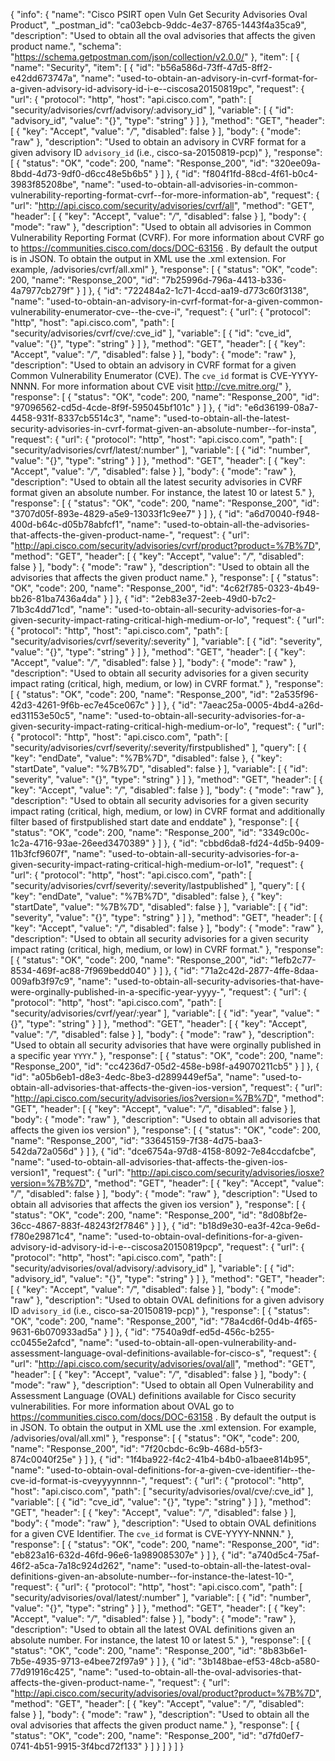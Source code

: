 {
  "info": {
    "name": "Cisco PSIRT open Vuln Get Security Advisories Oval Product",
    "_postman_id": "ca03ebcb-9ddc-4e37-8765-1443f4a35ca9",
    "description": "Used to obtain all the oval advisories that affects the given product name.",
    "schema": "https://schema.getpostman.com/json/collection/v2.0.0/"
  },
  "item": [
    {
      "name": "Security",
      "item": [
        {
          "id": "b56a586d-73ff-47d5-8ff2-e42dd673747a",
          "name": "used-to-obtain-an-advisory-in-cvrf-format-for-a-given-advisory-id-advisory-id-i-e--ciscosa20150819pc",
          "request": {
            "url": {
              "protocol": "http",
              "host": "api.cisco.com",
              "path": [
                "security/advisories/cvrf/advisory/:advisory_id"
              ],
              "variable": [
                {
                  "id": "advisory_id",
                  "value": "{}",
                  "type": "string"
                }
              ]
            },
            "method": "GET",
            "header": [
              {
                "key": "Accept",
                "value": "*/*",
                "disabled": false
              }
            ],
            "body": {
              "mode": "raw"
            },
            "description": "Used to obtain an advisory in CVRF format for a given advisory ID `advisory_id` (i.e., cisco-sa-20150819-pcp)"
          },
          "response": [
            {
              "status": "OK",
              "code": 200,
              "name": "Response_200",
              "id": "320ee09a-8bdd-4d73-9df0-d6cc48e5b6b5"
            }
          ]
        },
        {
          "id": "f804f1fd-88cd-4f61-b0c4-3983f85208be",
          "name": "used-to-obtain-all-advisories-in-common-vulnerability-reporting-format-cvrf--for-more-information-ab",
          "request": {
            "url": "http://api.cisco.com/security/advisories/cvrf/all",
            "method": "GET",
            "header": [
              {
                "key": "Accept",
                "value": "*/*",
                "disabled": false
              }
            ],
            "body": {
              "mode": "raw"
            },
            "description": "Used to obtain all advisories in Common Vulnerability Reporting Format (CVRF). For more information about CVRF go to https://communities.cisco.com/docs/DOC-63156 . By default the output is in JSON. To obtain the output in XML use the .xml extension. For example, /advisories/cvrf/all.xml"
          },
          "response": [
            {
              "status": "OK",
              "code": 200,
              "name": "Response_200",
              "id": "7b25996d-796a-4413-b336-4a7977cb279f"
            }
          ]
        },
        {
          "id": "722484a2-1c71-4ccd-aa19-d773c60f3138",
          "name": "used-to-obtain-an-advisory-in-cvrf-format-for-a-given-common-vulnerability-enumerator-cve--the-cve-i",
          "request": {
            "url": {
              "protocol": "http",
              "host": "api.cisco.com",
              "path": [
                "security/advisories/cvrf/cve/:cve_id"
              ],
              "variable": [
                {
                  "id": "cve_id",
                  "value": "{}",
                  "type": "string"
                }
              ]
            },
            "method": "GET",
            "header": [
              {
                "key": "Accept",
                "value": "*/*",
                "disabled": false
              }
            ],
            "body": {
              "mode": "raw"
            },
            "description": "Used to obtain an advisory in CVRF format for a given Common Vulnerability Enumerator (CVE). The `cve_id` format is CVE-YYYY-NNNN. For more information about CVE visit http://cve.mitre.org/"
          },
          "response": [
            {
              "status": "OK",
              "code": 200,
              "name": "Response_200",
              "id": "97096562-cd5d-4cde-8f9f-595045bf101c"
            }
          ]
        },
        {
          "id": "e6d36199-08a7-4458-931f-8337cb5514c3",
          "name": "used-to-obtain-all-the-latest-security-advisories-in-cvrf-format-given-an-absolute-number--for-insta",
          "request": {
            "url": {
              "protocol": "http",
              "host": "api.cisco.com",
              "path": [
                "security/advisories/cvrf/latest/:number"
              ],
              "variable": [
                {
                  "id": "number",
                  "value": "{}",
                  "type": "string"
                }
              ]
            },
            "method": "GET",
            "header": [
              {
                "key": "Accept",
                "value": "*/*",
                "disabled": false
              }
            ],
            "body": {
              "mode": "raw"
            },
            "description": "Used to obtain all the latest security advisories in CVRF format given an absolute number. For instance, the latest 10 or latest 5."
          },
          "response": [
            {
              "status": "OK",
              "code": 200,
              "name": "Response_200",
              "id": "3707d05f-893e-4829-a5e9-13033f1c9ee7"
            }
          ]
        },
        {
          "id": "a6d70040-f948-400d-b64c-d05b78abfcf1",
          "name": "used-to-obtain-all-the-advisories-that-affects-the-given-product-name-",
          "request": {
            "url": "http://api.cisco.com/security/advisories/cvrf/product?product=%7B%7D",
            "method": "GET",
            "header": [
              {
                "key": "Accept",
                "value": "*/*",
                "disabled": false
              }
            ],
            "body": {
              "mode": "raw"
            },
            "description": "Used to obtain all the advisories that affects the given product name."
          },
          "response": [
            {
              "status": "OK",
              "code": 200,
              "name": "Response_200",
              "id": "4c62f785-0323-4b49-bb26-81ba7436a4da"
            }
          ]
        },
        {
          "id": "2eb83e37-2eeb-49d0-b7c2-71b3c4dd71cd",
          "name": "used-to-obtain-all-security-advisories-for-a-given-security-impact-rating-critical-high-medium-or-lo",
          "request": {
            "url": {
              "protocol": "http",
              "host": "api.cisco.com",
              "path": [
                "security/advisories/cvrf/severity/:severity"
              ],
              "variable": [
                {
                  "id": "severity",
                  "value": "{}",
                  "type": "string"
                }
              ]
            },
            "method": "GET",
            "header": [
              {
                "key": "Accept",
                "value": "*/*",
                "disabled": false
              }
            ],
            "body": {
              "mode": "raw"
            },
            "description": "Used to obtain all security advisories for a given security impact rating (critical, high, medium, or low) in CVRF format."
          },
          "response": [
            {
              "status": "OK",
              "code": 200,
              "name": "Response_200",
              "id": "2a535f96-42d3-4261-9f6b-ec7e45ce067c"
            }
          ]
        },
        {
          "id": "7aeac25a-0005-4bd4-a26d-ed31153e50c5",
          "name": "used-to-obtain-all-security-advisories-for-a-given-security-impact-rating-critical-high-medium-or-lo",
          "request": {
            "url": {
              "protocol": "http",
              "host": "api.cisco.com",
              "path": [
                "security/advisories/cvrf/severity/:severity/firstpublished"
              ],
              "query": [
                {
                  "key": "endDate",
                  "value": "%7B%7D",
                  "disabled": false
                },
                {
                  "key": "startDate",
                  "value": "%7B%7D",
                  "disabled": false
                }
              ],
              "variable": [
                {
                  "id": "severity",
                  "value": "{}",
                  "type": "string"
                }
              ]
            },
            "method": "GET",
            "header": [
              {
                "key": "Accept",
                "value": "*/*",
                "disabled": false
              }
            ],
            "body": {
              "mode": "raw"
            },
            "description": "Used to obtain all security advisories for a given security impact rating (critical, high, medium, or low) in CVRF format and additionally filter based of firstpublished start date and enddate"
          },
          "response": [
            {
              "status": "OK",
              "code": 200,
              "name": "Response_200",
              "id": "3349c00c-1c2a-4716-93ae-26eed3470389"
            }
          ]
        },
        {
          "id": "cbbd6da8-fd24-4d5b-9409-11b3fcf9607f",
          "name": "used-to-obtain-all-security-advisories-for-a-given-security-impact-rating-critical-high-medium-or-lo1",
          "request": {
            "url": {
              "protocol": "http",
              "host": "api.cisco.com",
              "path": [
                "security/advisories/cvrf/severity/:severity/lastpublished"
              ],
              "query": [
                {
                  "key": "endDate",
                  "value": "%7B%7D",
                  "disabled": false
                },
                {
                  "key": "startDate",
                  "value": "%7B%7D",
                  "disabled": false
                }
              ],
              "variable": [
                {
                  "id": "severity",
                  "value": "{}",
                  "type": "string"
                }
              ]
            },
            "method": "GET",
            "header": [
              {
                "key": "Accept",
                "value": "*/*",
                "disabled": false
              }
            ],
            "body": {
              "mode": "raw"
            },
            "description": "Used to obtain all security advisories for a given security impact rating (critical, high, medium, or low) in CVRF format."
          },
          "response": [
            {
              "status": "OK",
              "code": 200,
              "name": "Response_200",
              "id": "1efb2c77-8534-469f-ac88-7f969bedd040"
            }
          ]
        },
        {
          "id": "71a2c42d-2877-4ffe-8daa-009afb3f97c9",
          "name": "used-to-obtain-all-security-advisories-that-have-were-orginally-published-in-a-specific-year-yyyy-",
          "request": {
            "url": {
              "protocol": "http",
              "host": "api.cisco.com",
              "path": [
                "security/advisories/cvrf/year/:year"
              ],
              "variable": [
                {
                  "id": "year",
                  "value": "{}",
                  "type": "string"
                }
              ]
            },
            "method": "GET",
            "header": [
              {
                "key": "Accept",
                "value": "*/*",
                "disabled": false
              }
            ],
            "body": {
              "mode": "raw"
            },
            "description": "Used to obtain all security advisories that have were orginally published in a specific year `YYYY`."
          },
          "response": [
            {
              "status": "OK",
              "code": 200,
              "name": "Response_200",
              "id": "cc4236d7-05d2-458e-b98f-a49070211cb5"
            }
          ]
        },
        {
          "id": "a05b6eb1-d8e3-4edc-8be3-d2899449ef5a",
          "name": "used-to-obtain-all-advisories-that-affects-the-given-ios-version",
          "request": {
            "url": "http://api.cisco.com/security/advisories/ios?version=%7B%7D",
            "method": "GET",
            "header": [
              {
                "key": "Accept",
                "value": "*/*",
                "disabled": false
              }
            ],
            "body": {
              "mode": "raw"
            },
            "description": "Used to obtain all advisories that affects the given ios version"
          },
          "response": [
            {
              "status": "OK",
              "code": 200,
              "name": "Response_200",
              "id": "33645159-7f38-4d75-baa3-542da72a056d"
            }
          ]
        },
        {
          "id": "dce6754a-97d8-4158-8092-7e84ccdafcbe",
          "name": "used-to-obtain-all-advisories-that-affects-the-given-ios-version1",
          "request": {
            "url": "http://api.cisco.com/security/advisories/iosxe?version=%7B%7D",
            "method": "GET",
            "header": [
              {
                "key": "Accept",
                "value": "*/*",
                "disabled": false
              }
            ],
            "body": {
              "mode": "raw"
            },
            "description": "Used to obtain all advisories that affects the given ios version"
          },
          "response": [
            {
              "status": "OK",
              "code": 200,
              "name": "Response_200",
              "id": "8d08bf2e-36cc-4867-883f-48243f2f7846"
            }
          ]
        },
        {
          "id": "b18d9e30-ea3f-42ca-9e6d-f780e29871c4",
          "name": "used-to-obtain-oval-definitions-for-a-given-advisory-id-advisory-id-i-e--ciscosa20150819pcp",
          "request": {
            "url": {
              "protocol": "http",
              "host": "api.cisco.com",
              "path": [
                "security/advisories/oval/advisory/:advisory_id"
              ],
              "variable": [
                {
                  "id": "advisory_id",
                  "value": "{}",
                  "type": "string"
                }
              ]
            },
            "method": "GET",
            "header": [
              {
                "key": "Accept",
                "value": "*/*",
                "disabled": false
              }
            ],
            "body": {
              "mode": "raw"
            },
            "description": "Used to obtain OVAL definitions for a given advisory ID `advisory_id` (i.e., cisco-sa-20150819-pcp)"
          },
          "response": [
            {
              "status": "OK",
              "code": 200,
              "name": "Response_200",
              "id": "78a4cd6f-0d4b-4f65-9631-6b070933ad5a"
            }
          ]
        },
        {
          "id": "7540a9df-ed5d-456c-b255-cc0455e2afcd",
          "name": "used-to-obtain-all-open-vulnerability-and-assessment-language-oval-definitions-available-for-cisco-s",
          "request": {
            "url": "http://api.cisco.com/security/advisories/oval/all",
            "method": "GET",
            "header": [
              {
                "key": "Accept",
                "value": "*/*",
                "disabled": false
              }
            ],
            "body": {
              "mode": "raw"
            },
            "description": "Used to obtain all Open Vulnerability and Assessment Language (OVAL) definitions available for Cisco security vulnerabilities. For more information about OVAL go to https://communities.cisco.com/docs/DOC-63158 . By default the output is in JSON. To obtain the output in XML use the .xml extension. For example, /advisories/oval/all.xml"
          },
          "response": [
            {
              "status": "OK",
              "code": 200,
              "name": "Response_200",
              "id": "7f20cbdc-6c9b-468d-b5f3-874c0040f25e"
            }
          ]
        },
        {
          "id": "1f4ba922-f4c2-41b4-b4b0-a1baee814b95",
          "name": "used-to-obtain-oval-definitions-for-a-given-cve-identifier--the-cve-id-format-is-cveyyyynnnn-",
          "request": {
            "url": {
              "protocol": "http",
              "host": "api.cisco.com",
              "path": [
                "security/advisories/oval/cve/:cve_id"
              ],
              "variable": [
                {
                  "id": "cve_id",
                  "value": "{}",
                  "type": "string"
                }
              ]
            },
            "method": "GET",
            "header": [
              {
                "key": "Accept",
                "value": "*/*",
                "disabled": false
              }
            ],
            "body": {
              "mode": "raw"
            },
            "description": "Used to obtain OVAL definitions for a given CVE Identifier. The `cve_id` format is CVE-YYYY-NNNN."
          },
          "response": [
            {
              "status": "OK",
              "code": 200,
              "name": "Response_200",
              "id": "eb823a16-632d-46fd-96e6-1a989085307e"
            }
          ]
        },
        {
          "id": "a740d5c4-75af-46f2-a5ca-7a18c924d262",
          "name": "used-to-obtain-all-the-latest-oval-definitions-given-an-absolute-number--for-instance-the-latest-10-",
          "request": {
            "url": {
              "protocol": "http",
              "host": "api.cisco.com",
              "path": [
                "security/advisories/oval/latest/:number"
              ],
              "variable": [
                {
                  "id": "number",
                  "value": "{}",
                  "type": "string"
                }
              ]
            },
            "method": "GET",
            "header": [
              {
                "key": "Accept",
                "value": "*/*",
                "disabled": false
              }
            ],
            "body": {
              "mode": "raw"
            },
            "description": "Used to obtain all the latest OVAL definitions given an absolute number. For instance, the latest 10 or latest 5."
          },
          "response": [
            {
              "status": "OK",
              "code": 200,
              "name": "Response_200",
              "id": "8b83b6e1-7b5e-4935-9713-e4bee72f97a9"
            }
          ]
        },
        {
          "id": "3b148bae-ef53-48cb-a580-77d91916c425",
          "name": "used-to-obtain-all-the-oval-advisories-that-affects-the-given-product-name-",
          "request": {
            "url": "http://api.cisco.com/security/advisories/oval/product?product=%7B%7D",
            "method": "GET",
            "header": [
              {
                "key": "Accept",
                "value": "*/*",
                "disabled": false
              }
            ],
            "body": {
              "mode": "raw"
            },
            "description": "Used to obtain all the oval advisories that affects the given product name."
          },
          "response": [
            {
              "status": "OK",
              "code": 200,
              "name": "Response_200",
              "id": "d7fd0ef7-0741-4b51-9915-3f4bcd72f133"
            }
          ]
        }
      ]
    }
  ]
}